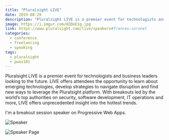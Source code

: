 ```yaml
---
title: "Pluralsight LIVE"
date: 2019-08-29
description: "Pluralsight LIVE is a premier event for technologists and business leaders looking to the future."
image: https://i.imgur.com/OZOeE1g.jpg
link: https://www.pluralsight.com/live/speakers#frances-coronel
categories:
  - conference
  - freelancing
  - speaking
tags:
  - pluralsight
  - pwas101
---
```


Pluralsight LIVE is a premier event for technologists and business leaders looking to the future. LIVE offers attendees the opportunity to learn about emerging technologies, develop strategies to navigate disruption and find new ways to leverage the Pluralsight platform. With breakouts led by the world’s top authorities on security, software development, IT operations and more, LIVE offers unprecedented insight into the hottest trends.

I'm a breakout session speaker on Progressive Web Apps.

![Speaker](https://i.imgur.com/1VhDXtr.jpg)

![Speaker Page](https://i.imgur.com/AcUXzSB.jpg)
